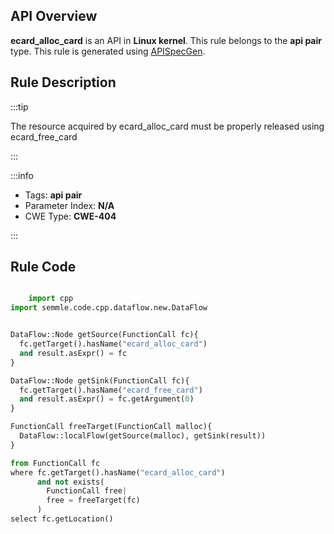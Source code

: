 ---
---


## API Overview
**ecard_alloc_card** is an API in **Linux kernel**. This rule belongs to the **api pair** type. This rule is generated using [APISpecGen](../../tools/APISpecGen).
## Rule Description

:::tip

The resource acquired by ecard_alloc_card must be properly released using ecard_free_card

:::

:::info

- Tags: **api pair**
- Parameter Index: **N/A**
- CWE Type: **CWE-404**

:::

## Rule Code
```python

    import cpp
import semmle.code.cpp.dataflow.new.DataFlow


DataFlow::Node getSource(FunctionCall fc){
  fc.getTarget().hasName("ecard_alloc_card")
  and result.asExpr() = fc
}

DataFlow::Node getSink(FunctionCall fc){
  fc.getTarget().hasName("ecard_free_card")
  and result.asExpr() = fc.getArgument(0)
}

FunctionCall freeTarget(FunctionCall malloc){
  DataFlow::localFlow(getSource(malloc), getSink(result))
}

from FunctionCall fc
where fc.getTarget().hasName("ecard_alloc_card")
      and not exists(
        FunctionCall free| 
        free = freeTarget(fc)
      )
select fc.getLocation()

    
```